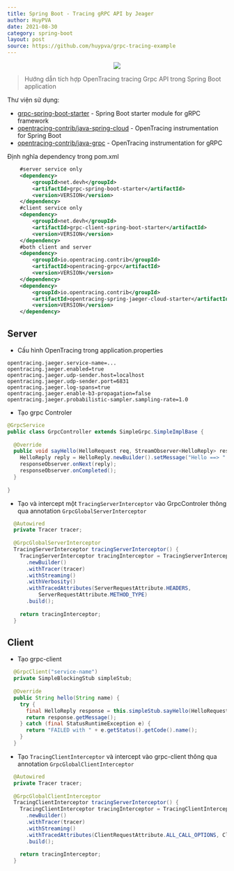 ```yaml
---
title: Spring Boot - Tracing gRPC API by Jeager
author: HuyPVA
date: 2021-08-30
category: spring-boot
layout: post
source: https://github.com/huypva/grpc-tracing-example
---
```


<div align="center">
    <img src="../assets/images/spring_boot/spring_boot_icon.png"/>
</div>

> Hướng dẫn tích hợp OpenTracing tracing Grpc API trong Spring Boot application 

Thư viện sử dụng:
- [grpc-spring-boot-starter](https://github.com/yidongnan/grpc-spring-boot-starter) - Spring Boot starter module for gRPC framework
- [opentracing-contrib/java-spring-cloud](https://github.com/opentracing-contrib/java-spring-cloud) - OpenTracing instrumentation for Spring Boot
- [opentracing-contrib/java-grpc](https://github.com/opentracing-contrib/java-grpc) - OpenTracing instrumentation for gRPC

Định nghĩa dependency trong pom.xml
```xml
    #server service only
    <dependency>
        <groupId>net.devh</groupId>
        <artifactId>grpc-spring-boot-starter</artifactId>
        <version>VERSION</version>
    </dependency>
    #client service only
    <dependency>
        <groupId>net.devh</groupId>
        <artifactId>grpc-client-spring-boot-starter</artifactId>
        <version>VERSION</version>
    </dependency>
    #both client and server
    <dependency>
        <groupId>io.opentracing.contrib</groupId>
        <artifactId>opentracing-grpc</artifactId>
        <version>VERSION</version>
    </dependency>
    <dependency>
        <groupId>io.opentracing.contrib</groupId>
        <artifactId>opentracing-spring-jaeger-cloud-starter</artifactId>
        <version>VERSION</version>
    </dependency>
```

## Server

- Cấu hình OpenTracing trong application.properties
```properties
opentracing.jaeger.service-name=...
opentracing.jaeger.enabled=true
opentracing.jaeger.udp-sender.host=localhost
opentracing.jaeger.udp-sender.port=6831
opentracing.jaeger.log-spans=true
opentracing.jaeger.enable-b3-propagation=false
opentracing.jaeger.probabilistic-sampler.sampling-rate=1.0
``` 

- Tạo grpc Controler

```java
@GrpcService
public class GrpcController extends SimpleGrpc.SimpleImplBase {
 
  @Override
  public void sayHello(HelloRequest req, StreamObserver<HelloReply> responseObserver) {
    HelloReply reply = HelloReply.newBuilder().setMessage("Hello ==> " + req.getName()).build();
    responseObserver.onNext(reply);
    responseObserver.onCompleted();
  }
 
}
``` 

- Tạo và intercept một `TracingServerInterceptor` vào GrpcControler thông qua annotation `GrpcGlobalServerInterceptor`

```java
  @Autowired
  private Tracer tracer;
 
  @GrpcGlobalServerInterceptor
  TracingServerInterceptor tracingServerInterceptor() {
    TracingServerInterceptor tracingInterceptor = TracingServerInterceptor
      .newBuilder()
      .withTracer(tracer)
      .withStreaming()
      .withVerbosity()
      .withTracedAttributes(ServerRequestAttribute.HEADERS,
          ServerRequestAttribute.METHOD_TYPE)
      .build();
 
    return tracingInterceptor;
  }
```

## Client

- Tạo grpc-client

```java
  @GrpcClient("service-name")
  private SimpleBlockingStub simpleStub;
   
  @Override
  public String hello(String name) {
    try {
      final HelloReply response = this.simpleStub.sayHello(HelloRequest.newBuilder().setName(name).build());
      return response.getMessage();
    } catch (final StatusRuntimeException e) {
      return "FAILED with " + e.getStatus().getCode().name();
    }
  }
```

- Tạo `TracingClientInterceptor` và intercept vào grpc-client thông qua annotation `GrpcGlobalClientInterceptor`

```java
  @Autowired
  private Tracer tracer;
 
  @GrpcGlobalClientInterceptor
  TracingClientInterceptor tracingServerInterceptor() {
    TracingClientInterceptor tracingInterceptor = TracingClientInterceptor
      .newBuilder()
      .withTracer(tracer)
      .withStreaming()
      .withTracedAttributes(ClientRequestAttribute.ALL_CALL_OPTIONS, ClientRequestAttribute.HEADERS)
      .build();
 
    return tracingInterceptor;
  }
```